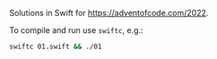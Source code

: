 Solutions in Swift for https://adventofcode.com/2022.

To compile and run use `swiftc`, e.g.:

```bash
swiftc 01.swift && ./01
```